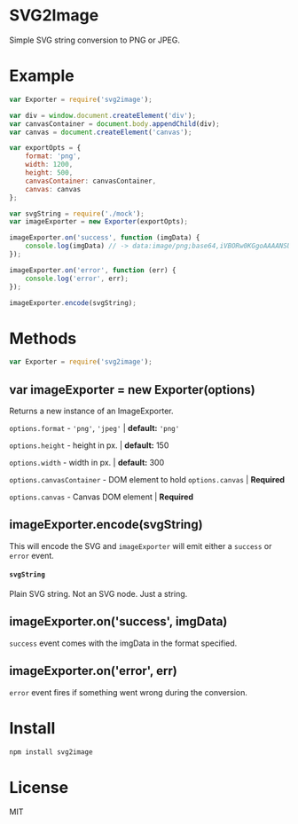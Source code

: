 # SVG2Image
Simple SVG string conversion to PNG or JPEG.

# Example
```javascript
var Exporter = require('svg2image');

var div = window.document.createElement('div');
var canvasContainer = document.body.appendChild(div);
var canvas = document.createElement('canvas');

var exportOpts = {
    format: 'png',
    width: 1200,
    height: 500,
    canvasContainer: canvasContainer,
    canvas: canvas
};

var svgString = require('./mock');
var imageExporter = new Exporter(exportOpts);

imageExporter.on('success', function (imgData) {
    console.log(imgData) // -> data:image/png;base64,iVBORw0KGgoAAAANSUhEUg...
});

imageExporter.on('error', function (err) {
    console.log('error', err);
});

imageExporter.encode(svgString);

```

# Methods
```javascript
var Exporter = require('svg2image');
```

## var imageExporter = new Exporter(options)
Returns a new instance of an ImageExporter.

`options.format` - `'png'`, `'jpeg'` | **default:** `'png'`

`options.height` - height in px. | **default:** 150

`options.width` - width in px. | **default:** 300

`options.canvasContainer` - DOM element to hold `options.canvas` | **Required**

`options.canvas` - Canvas DOM element | **Required**

## imageExporter.encode(svgString)
This will encode the SVG and `imageExporter` will emit either a `success` or `error` event.

#### `svgString`
Plain SVG string. Not an SVG node. Just a string.

## imageExporter.on('success', imgData)
`success` event comes with the imgData in the format specified.

## imageExporter.on('error', err)
`error` event fires if something went wrong during the conversion.


# Install
```bash
npm install svg2image
```

# License
MIT

